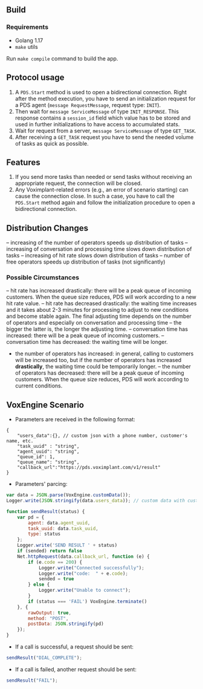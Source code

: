 ## Build
### Requirements
* Golang 1.17
* `make` utils

Run `make compile` command to build the app.

## Protocol usage
1. A `PDS.Start` method is used to open a bidirectional connection. Right after the method execution, you have to send an initialization request for a PDS agent (`message RequestMessage`, request type: `INIT`).
2. Then wait for `message ServiceMessage` of type `INIT_RESPONSE`. This response contains a `session_id` field which value has to be stored and used in further initializations to have access to accumulated stats.
3. Wait for request from a server, `message ServiceMessage` of type `GET_TASK`. 
4. After receiving a `GET_TASK` request you have to send the needed volume of tasks as quick as possible.

## Features
1. If you send more tasks than needed or send tasks without receiving an appropriate request, the connection will be closed.
2. Any Voximplant-related errors (e.g., an error of scenario starting) can cause the connection close. In such a case, you have to call the `PDS.Start` method again and follow the initialization procedure to open a bidirectional connection.

## Distribution Changes
– increasing of the number of operators speeds up distribution of tasks
– increasing of conversation and processing time slows down distribution of tasks
– increasing of hit rate slows down distribution of tasks
– number of free operators speeds up distribution of tasks (not significantly)
 

### Possible Circumstances 
– hit rate has increased drastically: there will be a peak queue of incoming customers. When the queue size reduces, PDS will work according to a new hit rate value.
– hit rate has decreased drastically: the waiting time increases and it takes about 2-3 minutes for processing to adjust to new conditions and become stable again. The final adjusting time depends on the number of operators and especially on conversation and processing time – the bigger the latter is, the longer the adjusting time.
– conversation time has increased: there will be a peak queue of incoming customers.
– conversation time has decreased: the waiting time will be longer.
- the number of operators has increased: in general, calling to customers will be increased too, but if the number of operators has increased **drastically**, the waiting time could be temporarily longer. 
– the number of operators has decreased: there will be a peak queue of incoming customers. When the queue size reduces, PDS will work according to current conditions.

## VoxEngine Scenario
* Parameters are received in the following format:
```
{
    "users_data":{}, // custom json with a phone number, customer's name, etc. 
    "task_uuid" : "string",
    "agent_uuid": "string",
    "queue_id": 1,
    "queue_name": "string",
    "callback_url":"https://pds.voximplant.com/v1/result"
}
```
* Parameters' parcing:
```javascript
var data = JSON.parse(VoxEngine.customData());
Logger.write(JSON.stringify(data.users_data)); // custom data with customer's information

function sendResult(status) {
	var pd = {
		agent: data.agent_uuid,
		task_uuid: data.task_uuid,
		type: status
	};
	Logger.write('SEND RESULT ' + status)
	if (sended) return false
	Net.httpRequest(data.callback_url, function (e) {
		if (e.code == 200) {
			Logger.write("Connected successfully");
			Logger.write("code:  " + e.code);
			sended = true
		} else {
			Logger.write("Unable to connect");
		}
		if (status === 'FAIL') VoxEngine.terminate()
	}, {
		rawOutput: true,
		method: "POST",
		postData: JSON.stringify(pd)
	});
}

```
* If a call is successful, a request should be sent:
```javascript
sendResult("DIAL_COMPLETE");
```
* If a call is failed, another request should be sent:
```javascript
sendResult("FAIL");
```
